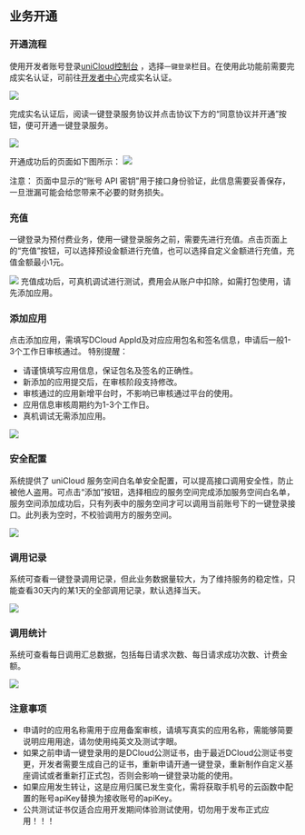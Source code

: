 ## 业务开通

### 开通流程
使用开发者账号登录[uniCloud控制台](https://unicloud.dcloud.net.cn/) ，选择`一键登录`栏目。在使用此功能前需要完成实名认证，可前往[开发者中心](https://dev.dcloud.net.cn/pages/user/info)完成实名认证。

![](https://qiniu-web-assets.dcloud.net.cn/unidoc/zh/uni-login/unilogin20231009-01.png)

完成实名认证后，阅读一键登录服务协议并点击协议下方的“同意协议并开通”按钮，便可开通一键登录服务。

![](https://qiniu-web-assets.dcloud.net.cn/unidoc/zh/uni-login/unilogin20231009-02.png)

开通成功后的页面如下图所示：
![](https://qiniu-web-assets.dcloud.net.cn/unidoc/zh/uni-login/unilogin20231009-03.png)

注意： 页面中显示的“账号 API 密钥”用于接口身份验证，此信息需要妥善保存，一旦泄漏可能会给您带来不必要的财务损失。

### 充值
一键登录为预付费业务，使用一键登录服务之前，需要先进行充值。点击页面上的“充值”按钮，可以选择预设金额进行充值，也可以选择自定义金额进行充值，充值金额最小1元。

![](https://qiniu-web-assets.dcloud.net.cn/unidoc/zh/uni-login/unilogin20231009-04-01.png)
充值成功后，可真机调试进行测试，费用会从账户中扣除，如需打包使用，请先添加应用。

### 添加应用
点击添加应用，需填写DCloud AppId及对应应用包名和签名信息，申请后一般1-3个工作日审核通过。
特别提醒：
- 请谨慎填写应用信息，保证包名及签名的正确性。
- 新添加的应用提交后，在审核阶段支持修改。
- 审核通过的应用新增平台时，不影响已审核通过平台的使用。
- 应用信息审核周期约为1-3个工作日。
- 真机调试无需添加应用。

![](https://qiniu-web-assets.dcloud.net.cn/unidoc/zh/uni-login/unilogin20231009-05.png)

### 安全配置

系统提供了 uniCloud 服务空间白名单安全配置，可以提高接口调用安全性，防止被他人盗用。可点击“添加”按钮，选择相应的服务空间完成添加服务空间白名单，服务空间添加成功后，只有列表中的服务空间才可以调用当前账号下的一键登录接口。此列表为空时，不校验调用方的服务空间。

![](https://qiniu-web-assets.dcloud.net.cn/unidoc/zh/uni-login/unilogin20231009-06.png)

### 调用记录

系统可查看一键登录调用记录，但此业务数据量较大，为了维持服务的稳定性，只能查看30天内的某1天的全部调用记录，默认选择当天。

![](https://qiniu-web-assets.dcloud.net.cn/unidoc/zh/uni-login/unilogin20231009-07.png)

### 调用统计

系统可查看每日调用汇总数据，包括每日请求次数、每日请求成功次数、计费金额。

![](https://qiniu-web-assets.dcloud.net.cn/unidoc/zh/uni-login/unilogin20231009-08.png)

### 注意事项
- 申请时的应用名称需用于应用备案审核，请填写真实的应用名称，需能够简要说明应用用途，请勿使用纯英文及测试字眼。
- 如果之前申请一键登录用的是DCloud公测证书，由于最近DCloud公测证书变更，开发者需要生成自己的证书，重新申请开通一键登录，重新制作自定义基座调试或者重新打正式包，否则会影响一键登录功能的使用。
- 如果应用发生转让，这是应用归属已发生变化，需将获取手机号的云函数中配置的账号apiKey替换为接收账号的apiKey。
- 公共测试证书仅适合应用开发期间体验测试使用，切勿用于发布正式应用！！！